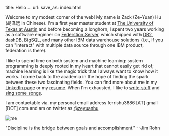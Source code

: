 title: Hello ...
url:
save_as: index.html

Welcome to my modest corner of the web! My name is Zack (Ze-Yuan) Hu (胡泽远 in Chinese). 
I'm a first year master student at [The University of Texas at Austin](https://www.utexas.edu/) and 
before becoming a longhorn, I spent two years working as a 
software enginner on [Federstion Server](http://www-03.ibm.com/software/products/en/ibminfofedeserv), 
which shipped with [DB2](http://www.ibm.com/analytics/us/en/technology/db2/), [dashDB](http://www.ibm.com/analytics/us/en/technology/cloud-data-services/dashdb/), 
[BigSQL](https://www-01.ibm.com/software/data/infosphere/hadoop/big-sql.html), and many 
other IBM data warehouse solutions (i.e., If you can "interact" with multiple data source
through one IBM product, federation is there). 

I like to spend time on both system and machine learning: system programming is 
deeply rooted in my heart that cannot easily get rid of; machine learning is
like the magic trick that I always want to know how it works.
I come back to the academia in the hope of finding the spark between these two
fascinating fields. You can find more about me in my [LinkedIn page](http://cn.linkedin.com/in/zhu45) 
or my [resume]({attach}/assets/zeyuan-hu-cv.pdf). When I'm exhausted, I like to
[write stuff](http://zhu45.org/blog2/) and [sing some songs]({filename}songs.md).

I am contactable via. my personal email address ferrishu3886 [AT] gmail [DOT] com and
am on twitter as [@zeyuanhu](https://twitter.com/zeyuanhu)

<img src="/images/me2.jpg" class="img-fluid" alt="me" style="height: auto; max-width: 50%"/>

"Discipline is the bridge between goals and accomplishment." --Jim Rohn
